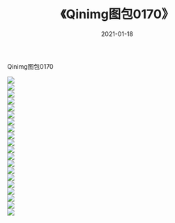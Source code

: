 ﻿---
layout: post
title:  《Qinimg图包0170》
date:   2021-01-18
img: http://imgx.orgx.ga/Qinimg图包/Qinimg图包0170/000.jpg
categories: [美女, 清纯, 唯美]
---

Qinimg图包0170

 ![](http://imgx.orgx.ga/Qinimg图包/Qinimg图包0170/001.jpg) <br>![](http://imgx.orgx.ga/Qinimg图包/Qinimg图包0170/002.jpg) <br>![](http://imgx.orgx.ga/Qinimg图包/Qinimg图包0170/003.jpg) <br>![](http://imgx.orgx.ga/Qinimg图包/Qinimg图包0170/004.jpg) <br>![](http://imgx.orgx.ga/Qinimg图包/Qinimg图包0170/005.jpg) <br>![](http://imgx.orgx.ga/Qinimg图包/Qinimg图包0170/006.jpg) <br>![](http://imgx.orgx.ga/Qinimg图包/Qinimg图包0170/007.jpg) <br>![](http://imgx.orgx.ga/Qinimg图包/Qinimg图包0170/008.jpg) <br>![](http://imgx.orgx.ga/Qinimg图包/Qinimg图包0170/009.jpg) <br>![](http://imgx.orgx.ga/Qinimg图包/Qinimg图包0170/010.jpg) <br>![](http://imgx.orgx.ga/Qinimg图包/Qinimg图包0170/011.jpg) <br>![](http://imgx.orgx.ga/Qinimg图包/Qinimg图包0170/012.jpg) <br>![](http://imgx.orgx.ga/Qinimg图包/Qinimg图包0170/013.jpg) <br>![](http://imgx.orgx.ga/Qinimg图包/Qinimg图包0170/014.jpg) <br>![](http://imgx.orgx.ga/Qinimg图包/Qinimg图包0170/015.jpg) <br>![](http://imgx.orgx.ga/Qinimg图包/Qinimg图包0170/016.jpg) <br>![](http://imgx.orgx.ga/Qinimg图包/Qinimg图包0170/017.jpg) <br>![](http://imgx.orgx.ga/Qinimg图包/Qinimg图包0170/018.jpg) <br>![](http://imgx.orgx.ga/Qinimg图包/Qinimg图包0170/019.jpg) <br>![](http://imgx.orgx.ga/Qinimg图包/Qinimg图包0170/020.jpg) <br>